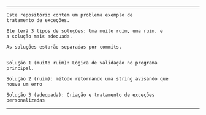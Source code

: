 ***************************************************************

	Este repositório contém um problema exemplo de 
	tratamento de exceções.
	
	Ele terá 3 tipos de soluções: Uma muito ruim, uma ruim, e
	a solução mais adequada.
	
	As soluções estarão separadas por commits.
	
	
	Solução 1 (muito ruim): Lógica de validação no programa
	principal.
		
	Solução 2 (ruim): método retornando uma string avisando que 
	houve um erro
	
	Solução 3 (adequada): Criação e tratamento de exceções 
	personalizadas
	
***************************************************************
